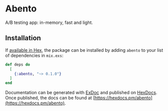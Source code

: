 # Abento

A/B testing app: in-memory, fast and light.



## Installation

If [available in Hex](https://hex.pm/docs/publish), the package can be installed
by adding `abento` to your list of dependencies in `mix.exs`:

```elixir
def deps do
  [
    {:abento, "~> 0.1.0"}
  ]
end
```

Documentation can be generated with [ExDoc](https://github.com/elixir-lang/ex_doc)
and published on [HexDocs](https://hexdocs.pm). Once published, the docs can
be found at [https://hexdocs.pm/abento](https://hexdocs.pm/abento).

